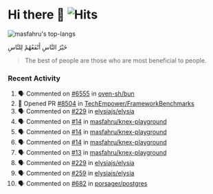# Hi there 👋 ![Hits](https://hits.seeyoufarm.com/api/count/incr/badge.svg?url=https%3A%2F%2Fgithub.com%2Fmasfahru&count_bg=%2379C83D&title_bg=%23555555&icon=&icon_color=%23E7E7E7&title=Page%20views&edge_flat=false)

![masfahru's top-langs](https://github-readme-stats-masfahru.vercel.app/api/top-langs/?username=masfahru&layout=compact&hide=html)

<span dir="auto" style="text-align: left;">خَيْرُ النَّاسِ أَنْفَعُهُمْ لِلنَّاسِ</span>
> The best of people are those who are most beneficial to people.

### Recent Activity

<!--START_SECTION:activity-->
1. 🗣 Commented on [#6555](https://github.com/oven-sh/bun/issues/6555#issuecomment-1769838400) in [oven-sh/bun](https://github.com/oven-sh/bun)
2. 💪 Opened PR [#8504](https://github.com/TechEmpower/FrameworkBenchmarks/pull/8504) in [TechEmpower/FrameworkBenchmarks](https://github.com/TechEmpower/FrameworkBenchmarks)
3. 🗣 Commented on [#229](https://github.com/elysiajs/elysia/issues/229#issuecomment-1762848923) in [elysiajs/elysia](https://github.com/elysiajs/elysia)
4. 🗣 Commented on [#14](https://github.com/masfahru/knex-playground/pull/14#issuecomment-1762505027) in [masfahru/knex-playground](https://github.com/masfahru/knex-playground)
5. 🗣 Commented on [#14](https://github.com/masfahru/knex-playground/pull/14#issuecomment-1762503370) in [masfahru/knex-playground](https://github.com/masfahru/knex-playground)
6. 🗣 Commented on [#14](https://github.com/masfahru/knex-playground/pull/14#issuecomment-1762501699) in [masfahru/knex-playground](https://github.com/masfahru/knex-playground)
7. 🗣 Commented on [#13](https://github.com/masfahru/knex-playground/pull/13#issuecomment-1762494198) in [masfahru/knex-playground](https://github.com/masfahru/knex-playground)
8. 🗣 Commented on [#229](https://github.com/elysiajs/elysia/issues/229#issuecomment-1761332231) in [elysiajs/elysia](https://github.com/elysiajs/elysia)
9. 🗣 Commented on [#259](https://github.com/elysiajs/elysia/issues/259#issuecomment-1758070312) in [elysiajs/elysia](https://github.com/elysiajs/elysia)
10. 🗣 Commented on [#682](https://github.com/porsager/postgres/issues/682#issuecomment-1758020404) in [porsager/postgres](https://github.com/porsager/postgres)
<!--END_SECTION:activity-->
